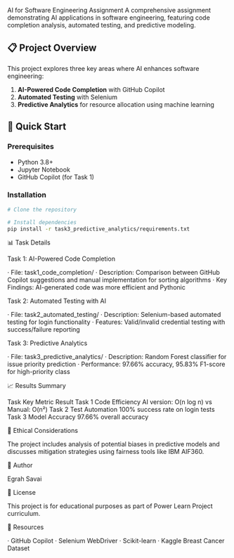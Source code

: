 AI for Software Engineering Assignment
A comprehensive assignment demonstrating AI applications in software engineering, featuring code completion analysis, automated testing, and predictive modeling.

## 📋 Project Overview

This project explores three key areas where AI enhances software engineering:
1. **AI-Powered Code Completion** with GitHub Copilot
2. **Automated Testing** with Selenium
3. **Predictive Analytics** for resource allocation using machine learning



## 🚀 Quick Start

### Prerequisites
- Python 3.8+
- Jupyter Notebook
- GitHub Copilot (for Task 1)

### Installation
```bash
# Clone the repository

# Install dependencies
pip install -r task3_predictive_analytics/requirements.txt
```

📊 Task Details

Task 1: AI-Powered Code Completion

· File: task1_code_completion/
· Description: Comparison between GitHub Copilot suggestions and manual implementation for sorting algorithms
· Key Findings: AI-generated code was more efficient and Pythonic

Task 2: Automated Testing with AI

· File: task2_automated_testing/
· Description: Selenium-based automated testing for login functionality
· Features: Valid/invalid credential testing with success/failure reporting

Task 3: Predictive Analytics

· File: task3_predictive_analytics/
· Description: Random Forest classifier for issue priority prediction
· Performance: 97.66% accuracy, 95.83% F1-score for high-priority class

📈 Results Summary

Task Key Metric Result
Task 1 Code Efficiency AI version: O(n log n) vs Manual: O(n²)
Task 2 Test Automation 100% success rate on login tests
Task 3 Model Accuracy 97.66% overall accuracy

🧠 Ethical Considerations

The project includes analysis of potential biases in predictive models and discusses mitigation strategies using fairness tools like IBM AIF360.

👥 Author

Egrah Savai

📝 License

This project is for educational purposes as part of Power Learn Project curriculum.

🔗 Resources

· GitHub Copilot
· Selenium WebDriver
· Scikit-learn
· Kaggle Breast Cancer Dataset
